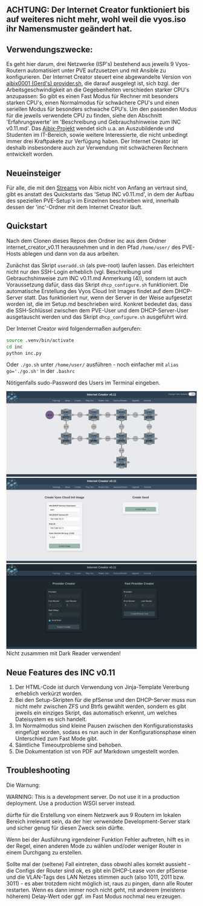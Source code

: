 ## **ACHTUNG: Der Internet Creator funktioniert bis auf weiteres nicht mehr, wohl weil die vyos.iso ihr Namensmuster geändert hat.** ##

## Verwendungszwecke:

Es geht hier darum, drei Netzwerke (ISP's) bestehend aus jeweils 9 Vyos-Routern automatisiert unter PVE aufzusetzen und mit Ansible zu konfigurieren. Der Internet Creator steuert eine abgewandelte Version von [aibix0001 (Gerd's) provider.sh](https://github.com/aibix0001/aasil), die darauf ausgelegt ist, sich bzgl. der Arbeitsgeschwindigkeit an die Gegebenheiten verschieden starker CPU's anzupassen: So gibt es einen Fast Modus für Rechner mit besonders starken CPU's, einen Normalmodus für schwächere CPU's und einen seriellen Modus für besonders schwache CPU's. Um den passenden Modus für die jeweils verwendete CPU zu finden, siehe den Abschnitt 'Erfahrungswerte' im 'Beschreibung und Gebrauchshinweise zum INC v0.11.md'.
Das [Aibix-Projekt](https://www.twitch.tv/aibix0001) wendet sich u.a. an Auszubildende und Studenten im IT-Bereich, sowie weitere Interessierte, die nicht unbedingt immer drei Kraftpakete zur Verfügung haben. Der Internet Creator ist deshalb insbesondere auch zur Verwendung mit schwächeren Rechnern entwickelt worden.

## Neueinsteiger

Für alle, die mit den [Streams](https://github.com/aibix0001/streams) von Aibix nicht von Anfang an vertraut sind, gibt es anstatt des Quickstarts das 'Setup INC v0.11.md', in dem der Aufbau des speziellen PVE-Setup's im Einzelnen beschrieben wird, innerhalb dessen der 'inc'-Ordner mit dem Internet Creator läuft.

## Quickstart

Nach dem Clonen dieses Repos den Ordner inc aus dem Ordner internet_creator_v0.11 herausnehmen und in den Pfad ```/home/user/``` des PVE-Hosts ablegen und dann von da aus arbeiten.

Zunächst das Skript ```useradd.sh``` (als pve-root) laufen lassen. Das erleichtert nicht nur den SSH-Login erheblich (vgl. Beschreibung und Gebrauchshinweise zum INC v0.11.md Anmerkung (4)), sondern ist auch Voraussetzung dafür, dass das Skript ```dhcp_configure.sh``` funktioniert. 
Die automatische Erstellung des Vyos Cloud Init Images findet auf dem DHCP-Server statt. Das funktioniert nur, wenn der Server in der Weise aufgesetzt worden ist, die im Setup.md beschrieben wird. Konkret bedeutet das, dass die SSH-Schlüssel zwischen dem PVE-User und dem DHCP-Server-User ausgetauscht werden und das Skript ```dhcp_configure.sh``` ausgeführt wird. 

Der Internet Creator wird folgendermaßen aufgerufen:
```bash
source .venv/bin/activate
cd inc
python inc.py
```
Oder ```./go.sh``` unter ```/home/user/``` ausführen - noch einfacher mit ```alias go='./go.sh'``` in der ```.bashrc```

Nötigenfalls sudo-Password des Users im Terminal eingeben.

![foto0](Bilder/00.png)
![foto1](Bilder/01.png)
![foto2](Bilder/02.png)
Nicht zusammen mit Dark Reader verwenden!

## Neue Features des INC v0.11

1. Der HTML-Code ist durch Verwendung von Jinja-Template Vererbung erheblich verkürzt worden.
2. Bei den Setup-Skripten für die pfSense und den DHCP-Server muss nun nicht mehr zwischen ZFS und Btrfs gewählt werden, sondern es gibt jeweils ein einziges Skript, das automatisch erkennt, um welches Dateisystem es sich handelt.
3. Im Normalmodus sind kleine Pausen zwischen den Konfigurationstasks eingefügt worden, sodass es nun auch in der Konfigurationsphase einen Unterschied zum Fast Mode gibt.
4. Sämtliche Timeoutprobleme sind behoben.
5. Die Dokumentation ist von PDF auf Markdown umgestellt worden.

## Troubleshooting

Die Warnung: 

WARNING: This is a development server. Do not use it in a production deployment. Use a production WSGI server instead.

dürfte für die Erstellung von einem Netzwerk aus 9 Routern im lokalen Bereich irrelevant sein, da der hier verwendete Development-Server stark und sicher genug für diesen Zweck sein dürfte. 

Wenn bei der Ausführung irgendeiner Funktion Fehler auftreten, hilft es in der Regel, einen anderen Mode zu wählen und/oder weniger Router in einem Durchgang zu erstellen.

Sollte mal der (seltene) Fall eintreten, dass obwohl alles korrekt aussieht - die Configs der Router sind ok, es gibt ein DHCP-Lease von der pfSense und die VLAN-Tags des LAN Netzes stimmen auch (also 1011, 2011 bzw. 3011) - es aber trotzdem nicht möglich ist, raus zu pingen, dann alle Router restarten. Wenn es dann immer noch nicht geht, mit anderem (meistens höherem) Delay-Wert oder ggf. im Fast Modus nochmal neu erzeugen.
